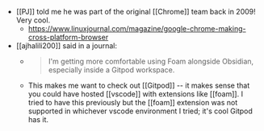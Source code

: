 - [[PJ]] told me he was part of the original [[Chrome]] team back in 2009! Very cool.
  - https://www.linuxjournal.com/magazine/google-chrome-making-cross-platform-browser
- [[ajhalili200]] said in a journal:
  - > I'm getting more comfortable using Foam alongside Obsidian, especially inside a Gitpod workspace.
  - This makes me want to check out [[Gitpod]] -- it makes sense that you could have hosted [[vscode]] with extensions like [[foam]]. I tried to have this previously but the [[foam]] extension was not supported in whichever vscode environment I tried; it's cool Gitpod has it.

